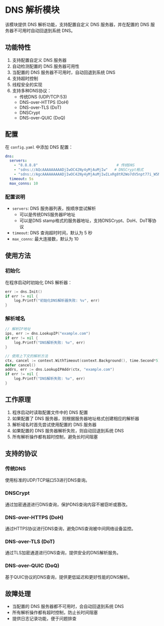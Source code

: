 # DNS 解析模块

该模块提供 DNS 解析功能，支持配置自定义 DNS 服务器，并在配置的 DNS 服务器不可用时自动回退到系统 DNS。

## 功能特性

1. 支持配置自定义 DNS 服务器
2. 自动检测配置的 DNS 服务器可用性
3. 当配置的 DNS 服务器不可用时，自动回退到系统 DNS
4. 支持超时控制
5. 线程安全的实现
6. 支持多种DNS协议：
   - 传统DNS (UDP/TCP:53)
   - DNS-over-HTTPS (DoH)
   - DNS-over-TLS (DoT)
   - DNSCrypt
   - DNS-over-QUIC (DoQ)

## 配置

在 `config.yaml` 中添加 DNS 配置：

```yaml
dns:
  servers:
    - "8.8.8.8"                                    # 传统DNS
    - "sdns://AQcAAAAAAAAADjIwOC42Ny4yMjAuMjIw"   # DNSCrypt格式
    - "sdns://AgcAAAAAAAAADjIwOC42Ny4yMjAuMjIwILxRg8tR2Wo7dV5npt77i_W5N8LwpHiYyrWG6H54W6xw" # DoH格式
  timeout: 5s
  max_conns: 10
```

### 配置说明

- `servers`: DNS 服务器列表，按顺序尝试解析
  - 可以是传统DNS服务器IP地址
  - 可以是DNS stamp格式的服务器地址，支持DNSCrypt、DoH、DoT等协议
- `timeout`: DNS 查询超时时间，默认为 5 秒
- `max_conns`: 最大连接数，默认为 10

## 使用方法

### 初始化

在程序启动时初始化 DNS 解析器：

```go
err := dns.Init()
if err != nil {
    log.Printf("初始化DNS解析器失败: %v", err)
}
```

### 解析域名

```go
// 解析IP地址
ips, err := dns.LookupIP("example.com")
if err != nil {
    log.Printf("DNS解析失败: %v", err)
}

// 使用上下文的解析方法
ctx, cancel := context.WithTimeout(context.Background(), time.Second*5)
defer cancel()
addrs, err := dns.LookupIPAddr(ctx, "example.com")
if err != nil {
    log.Printf("DNS解析失败: %v", err)
}
```

## 工作原理

1. 程序启动时读取配置文件中的 DNS 配置
2. 如果配置了 DNS 服务器，则根据服务器地址格式创建相应的解析器
3. 解析域名时首先尝试使用配置的 DNS 服务器
4. 如果配置的 DNS 服务器解析失败，则自动回退到系统 DNS
5. 所有解析操作都有超时控制，避免长时间阻塞

## 支持的协议

### 传统DNS
使用标准的UDP/TCP端口53进行DNS查询。

### DNSCrypt
通过加密通道进行DNS查询，保护DNS查询内容不被窃听或篡改。

### DNS-over-HTTPS (DoH)
通过HTTPS协议进行DNS查询，避免DNS查询被中间网络设备监控。

### DNS-over-TLS (DoT)
通过TLS加密通道进行DNS查询，提供安全的DNS解析服务。

### DNS-over-QUIC (DoQ)
基于QUIC协议的DNS查询，提供更低延迟和更好性能的DNS解析。

## 故障处理

- 当配置的 DNS 服务器都不可用时，会自动回退到系统 DNS
- 所有解析操作都有超时控制，防止长时间阻塞
- 提供日志记录功能，便于问题排查